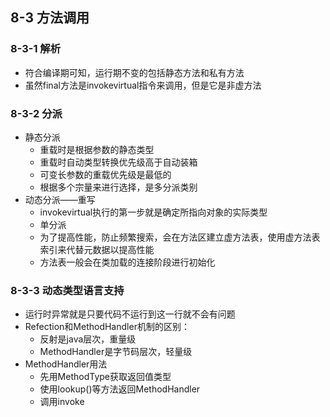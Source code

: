 ## 8-3 方法调用

### 8-3-1 解析

- 符合编译期可知，运行期不变的包括静态方法和私有方法
- 虽然final方法是invokevirtual指令来调用，但是它是非虚方法

### 8-3-2 分派

- 静态分派
  - 重载时是根据参数的静态类型
  - 重载时自动类型转换优先级高于自动装箱
  - 可变长参数的重载优先级是最低的
  - 根据多个宗量来进行选择，是多分派类别
- 动态分派——重写
  - invokevirtual执行的第一步就是确定所指向对象的实际类型
  - 单分派
  - 为了提高性能，防止频繁搜索，会在方法区建立虚方法表，使用虚方法表索引来代替元数据以提高性能
  - 方法表一般会在类加载的连接阶段进行初始化

### 8-3-3 动态类型语言支持

- 运行时异常就是只要代码不运行到这一行就不会有问题
- Refection和MethodHandler机制的区别：
  - 反射是java层次，重量级
  - MethodHandler是字节码层次，轻量级
- MethodHandler用法
  - 先用MethodType获取返回值类型
  - 使用lookup()等方法返回MethodHandler
  - 调用invoke